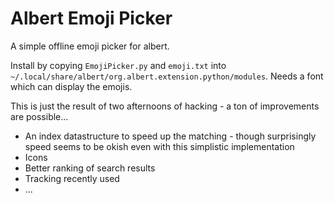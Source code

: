 # Albert Emoji Picker
A simple offline emoji picker for albert.

Install by copying `EmojiPicker.py` and `emoji.txt` into `~/.local/share/albert/org.albert.extension.python/modules`.
Needs a font which can display the emojis.

This is just the result of two afternoons of hacking - a ton of improvements are possible...
* An index datastructure to speed up the matching - though surprisingly speed seems to be okish even with this simplistic implementation
* Icons
* Better ranking of search results
* Tracking recently used
* ...
